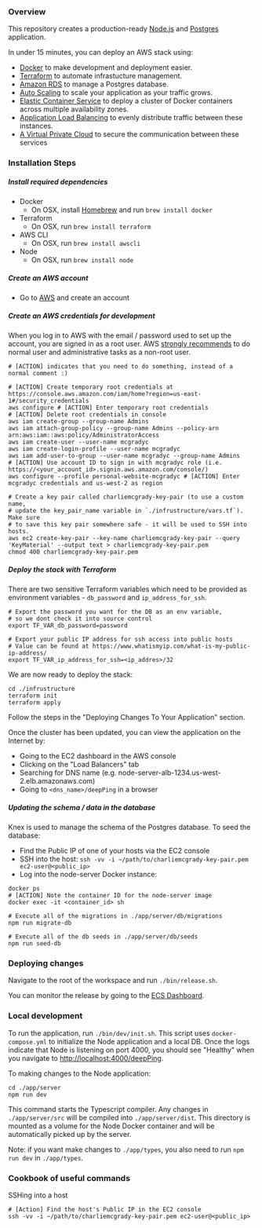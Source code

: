 ### Overview
This repository creates a production-ready [Node.js](https://nodejs.org/en/about/) and [Postgres](https://www.postgresql.org/) application.

In under 15 minutes, you can deploy an AWS stack using:
- [Docker](https://www.docker.com/) to make development and deployment easier.
- [Terraform](https://www.terraform.io/) to automate infrastucture management. 
- [Amazon RDS](https://aws.amazon.com/rds/) to manage a Postgres database.
- [Auto Scaling](https://aws.amazon.com/autoscaling/) to scale your application as your traffic grows.
- [Elastic Container Service](https://aws.amazon.com/ecs/) to deploy a cluster of Docker containers across multiple availability zones.
- [Application Load Balancing](https://aws.amazon.com/elasticloadbalancing/) to evenly distribute traffic between these instances.
- [A Virtual Private Cloud](https://aws.amazon.com/vpc/) to secure the communication between these services 

### Installation Steps

##### Install required dependencies
- Docker
  - On OSX, install [Homebrew](https://brew.sh/) and run `brew install docker`
- Terraform
  - On OSX, run `brew install terraform`
- AWS CLI
  - On OSX, run `brew install awscli`
- Node
  - On OSX, run `brew install node`

##### Create an AWS account
- Go to [AWS](https://aws.amazon.com) and create an account

##### Create an AWS credentials for development
When you log in to AWS with the email / password used to set up the account, you are signed in as a root user. AWS [strongly recommends](https://docs.aws.amazon.com/general/latest/gr/aws_tasks-that-require-root.html) to do normal user and administrative tasks as a non-root user.

```
# [ACTION] indicates that you need to do something, instead of a normal comment :)

# [ACTION] Create temporary root credentials at https://console.aws.amazon.com/iam/home?region=us-east-1#/security_credentials
aws configure # [ACTION] Enter temporary root credentials 
# [ACTION] Delete root credentials in console
aws iam create-group --group-name Admins
aws iam attach-group-policy --group-name Admins --policy-arn arn:aws:iam::aws:policy/AdministratorAccess
aws iam create-user --user-name mcgradyc
aws iam create-login-profile --user-name mcgradyc
aws iam add-user-to-group --user-name mcgradyc --group-name Admins
# [ACTION] Use account ID to sign in with mcgradyc role (i.e. https://<your_account_id>.signin.aws.amazon.com/console/)
aws configure --profile personal-website-mcgradyc # [ACTION] Enter mcgradyc credentials and us-west-2 as region

# Create a key pair called charliemcgrady-key-pair (to use a custom name,
# update the key_pair_name variable in `./infrustructure/vars.tf`). Make sure 
# to save this key pair somewhere safe - it will be used to SSH into hosts.
aws ec2 create-key-pair --key-name charliemcgrady-key-pair --query 'KeyMaterial' --output text > charliemcgrady-key-pair.pem
chmod 400 charliemcgrady-key-pair.pem
```

##### Deploy the stack with Terraform
There are two sensitive Terraform variables which need to be provided as environment variables - `db_password` and `ip_address_for_ssh`.
```
# Export the password you want for the DB as an env variable,
# so we dont check it into source control
export TF_VAR_db_password=password

# Export your public IP address for ssh access into public hosts
# Value can be found at https://www.whatismyip.com/what-is-my-public-ip-address/
export TF_VAR_ip_address_for_ssh=<ip_addres>/32
```

We are now ready to deploy the stack:
```
cd ./infrustructure
terraform init
terraform apply
```

Follow the steps in the "Deploying Changes To Your Application" section.

Once the cluster has been updated, you can view the application on the Internet by:
- Going to the EC2 dashboard in the AWS console
- Clicking on the "Load Balancers" tab
- Searching for DNS name (e.g. node-server-alb-1234.us-west-2.elb.amazonaws.com)
- Going to `<dns_name>/deepPing` in a browser

##### Updating the schema / data in the database
Knex is used to manage the schema of the Postgres database. To seed the database:
- Find the Public IP of one of your hosts via the EC2 console
- SSH into the host: `ssh -vv -i ~/path/to/charliemcgrady-key-pair.pem ec2-user@<public_ip>`
- Log into the node-server Docker instance: 
```
docker ps
# [ACTION] Note the container ID for the node-server image
docker exec -it <container_id> sh

# Execute all of the migrations in ./app/server/db/migrations
npm run migrate-db

# Execute all of the db seeds in ./app/server/db/seeds
npm run seed-db
```

### Deploying changes
Navigate to the root of the workspace and run `./bin/release.sh`.

You can monitor the release by going to the [ECS Dashboard](https://us-west-2.console.aws.amazon.com/ecs/home?region=us-west-2#/clusters/charliemcgrady-production-cluster/services/node-server/events).

### Local development
To run the application, run `./bin/dev/init.sh`. This script uses `docker-compose.yml` to initialize the Node application and a local DB. Once the logs indicate that Node is listening on port 4000, you should see "Healthy" when you navigate to [http://localhost:4000/deepPing](http://localhost:4000/deepPing).


To making changes to the Node application:
```
cd ./app/server
npm run dev
```
This command starts the Typescript compiler. Any changes in `./app/server/src` will be compiled into `./app/server/dist`. This directory is mounted as a volume for the Node Docker container and will be automatically picked up by the server.

Note: if you want make changes to `./app/types`, you also need to run `npm run dev` in `./app/types`.

### Cookbook of useful commands
SSHing into a host
```
# [Action] Find the host's Public IP in the EC2 console
ssh -vv -i ~/path/to/charliemcgrady-key-pair.pem ec2-user@<public_ip>
```